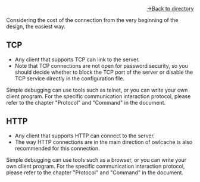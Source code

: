 [<p align="right">->Back to directory</p>](0.directory.md)  

Considering the cost of the connection from the very beginning of the design, the easiest way.
## TCP
* Any client that supports TCP can link to the server.
* Note that TCP connections are not open for password security, so you should decide whether to block the TCP port of the server or disable the TCP service directly in the configuration file.

Simple debugging can use tools such as telnet, or you can write your own client program. For the specific communication interaction protocol, please refer to the chapter "Protocol" and "Command" in the document.

## HTTP
* Any client that supports HTTP can connect to the server.
* The way HTTP connections are in the main direction of owlcache is also recommended for this connection.

Simple debugging can use tools such as a browser, or you can write your own client program. For the specific communication interaction protocol, please refer to the chapter "Protocol" and "Command" in the document.